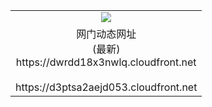 ﻿<table>
  <tr></tr>
  <tr><td colspan=2 align=center><img src="https://dwrdd18x3nwlq.cloudfront.net/Up/oGate.jpg" /></td></tr>
  <tr><td colspan=2 align=center>网门动态网址<br/>(最新)
<br>https://dwrdd18x3nwlq.cloudfront.net
<br/>
<br>https://d3ptsa2aejd053.cloudfront.net
    </td>
  </tr>
</table>
